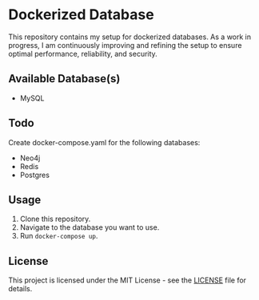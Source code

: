 # Dockerized Database

This repository contains my setup for dockerized databases. As a work in progress, I am continuously improving and refining the setup to ensure optimal performance, reliability, and security.

## Available Database(s)

- MySQL

## Todo

Create docker-compose.yaml for the following databases:

- Neo4j
- Redis
- Postgres

## Usage

1. Clone this repository.
2. Navigate to the database you want to use.
3. Run `docker-compose up`.

## License

This project is licensed under the MIT License - see the [LICENSE](LICENSE) file for details.
